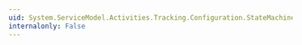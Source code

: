 ```yaml
---
uid: System.ServiceModel.Activities.Tracking.Configuration.StateMachineStateQueryElement
internalonly: False
---
```

